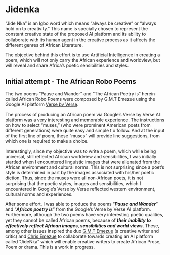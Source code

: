 # Jidenka
“Jide Nka” is an Igbo word which means “always be creative” or “always hold on to creativity.” This name is specially chosen to represent the constant creative state of the proposed AI platform and its ability to collaborate with its human agent in the creative process as it affects the different genres of African Literature. 

The objective behind this effort is to use Artificial Intelligence in creating a poem, which will not only carry the African experience and worldview, but will reveal and share Africa’s poetic sensibilities and styles.


## Initial attempt - The African Robo Poems 

The two poems “Pause and Wander” and “The African Poetry is” herein called African Robo Poems  were composed by G.M.T Emezue using the Google AI platform [Verse by Verse](https://sites.research.google/versebyverse/). 

The process of producing an African poem via Google’s Verse by Verse AI platform was a very interesting and memorable experience. The instructions on how to select “muses,” (who were prominent American poets from different generations) were quite easy and simple t o follow. And at the input of the first line of poem, these “muses” will provide line suggestions, from which one is required to make a choice. 

Interestingly, since my objective was to write a poem, which while being universal, still reflected African worldview and sensibilities, I was initially startled when I encountered linguistic images that were alienated from the African environment and cultural norms. This is not surprising since a poet’s style is determined in part by the images associated with his/her poetic diction. Thus, since the muses were all non-African poets, it is not surprising that the poetic styles, images and sensibilities, which I encountered in Google’s Verse by Verse reflected western environment, cultural norms and experiences.  

After some effort, I was able to produce the poems “***Pause and Wander***” and “***African poetry is***” from the Google’s Verse by Verse AI platform. Furthermore, although the two poems have very interesting poetic qualities, yet they cannot be called African poems, because of ***their inability to effectively reflect African images, sensibilities and world views***. These, among other issues inspired the duo [G.M.T Emezue](https://www.gmtemezue.com/) (a creative writer and critic) and [Chris Emezue](https://mila.quebec/en/person/chris-emezue/) to collaborate towards creating an AI platform called “JideNka” which will enable creative writers to create African Prose, Poem or drama. This is a work in progress.

